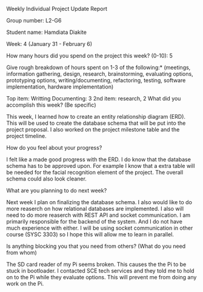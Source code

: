 Weekly Individual Project Update Report

Group number: L2-G6

Student name: Hamdiata Diakite

Week: 4 (January 31 - February 6)

How many hours did you spend on the project this week? (0-10):
  5

Give rough breakdown of hours spent on 1-3 of the following:* (meetings, information gathering, design, research, brainstorming, evaluating options, prototyping options, writing/documenting, refactoring, testing, software implementation, hardware implementation)

Top item: Writting Documenting: 3
2nd item: research, 2
What did you accomplish this week? (Be specific)

This week, I learned how to create an entity relationship diagram (ERD). This will be used to create the database schema that will be put into the project proposal. I also worked on the project milestone table and the project timeline.

How do you feel about your progress? 

I felt like a made good progress with the ERD. I do know that the database schema has to be approved upon. For example I know that a extra table will be needed for the facial recognition element of the project. The overall schema could also look cleaner.

What are you planning to do next week? 

Next week I plan on finalizing the database schema. I also would like to do more reaserch on how relational databases are implemented. I also will need to do more reaserch with REST API and socket communication. I am primarily responsible for the backend of the system. And I do not have much experience with either. I will be using socket communication in other course (SYSC 3303) so I hope this will allow me to learn in parallel.

Is anything blocking you that you need from others? (What do you need from whom)

The SD card reader of my Pi seems broken. This causes the the Pi to be stuck in bootloader. 
I contacted SCE tech services and they told me to hold on to the Pi while they evaluate options. This will prevent me from doing any work on the Pi.


